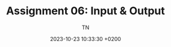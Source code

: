 ---
layout: post
title: "Assignment 06: Input & Output"
date:   2023-10-23 10:33:30 +0200
author: "TN"
---
